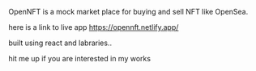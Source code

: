 OpenNFT is a mock market place for buying and sell NFT like OpenSea.

here is a link to live app https://opennft.netlify.app/

built using react and labraries.. 

hit me up if you are interested in my works
